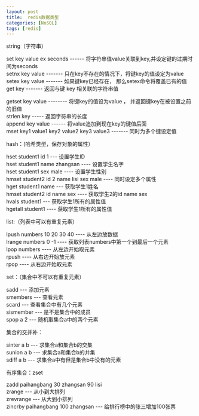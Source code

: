```yaml
---
layout: post
title:  redis数据类型
categories: [NoSQL]
tags: [redis]
---
```


string（字符串）

set key value ex seconds ------ 将字符串值value关联到key,并设定键的过期时间为seconds<br/>
setnx key value ------- 只在key不存在的情况下，将键key的值设定为value<br/>
setex key value ------- 如果键key已经存在， 那么setex命令将覆盖已有的值<br/>
get key ------- 返回与键 key 相关联的字符串值<br/>
<!--more-->
getset key value -------- 将键key的值设为value ， 并返回键key在被设置之前的旧值<br/>
strlen key ----- 返回字符串的长度<br/>
append key value ------ 将value追加到现在key的键值后面<br/>
mset key1 value1 key2 value2 key3 value3 ------- 同时为多个键设定值<br/>



hash：(哈希类型，保存对象的属性）

hset student1 id 1 --- 设置学生ID<br/>
hset student1 name zhangsan ---- 设置学生名字<br/>
hset student1 sex male ---- 设置学生性别<br/>
hmset student2 id 2 name lisi sex male ---- 同时设定多个属性<br/>
hget student1 name --- 获取学生1姓名<br/>
hmset student2 id name sex ---- 获取学生2的id name sex<br/>
hvals student1 --- 获取学生1所有的属性值<br/>
hgetall student1 ---- 获取学生1所有的属性值<br/>

 

list:（列表中可以有重复元素）

lpush numbers 10 20 30 40 ---- 从左边放数据<br/>
lrange numbers 0 -1 ---- 获取列表numbers中第一个到最后一个元素<br/>
lpop numbers ---- 从左边开始取元素<br/>
rpush ---- 从右边开始放元素<br/>
rpop ----  从右边开始取元素<br/>


set：（集合中不可以有重复元素）

sadd --- 添加元素<br/>
smembers --- 查看元素<br/>
scard --- 查看集合中有几个元素<br/>
sismember --- 是不是集合中的成员<br/>
spop a 2 --- 随机取集合a中的两个元素<br/>

集合的交并补：

sinter a b --- 求集合a和集合b的交集<br/>
sunion a b --- 求集合a和集合b的并集<br/>
sdiff a b ---  求集合a中有但是集合b中没有的元素<br/>

 

有序集合：zset

zadd paihangbang 30 zhangsan 90 lisi<br/>
zrange --- 从小到大排列<br/>
zrevrange --- 从大到小排列<br/>
zincrby paihangbang 100 zhangsan  --- 给排行榜中的张三增加100张票<br/>
